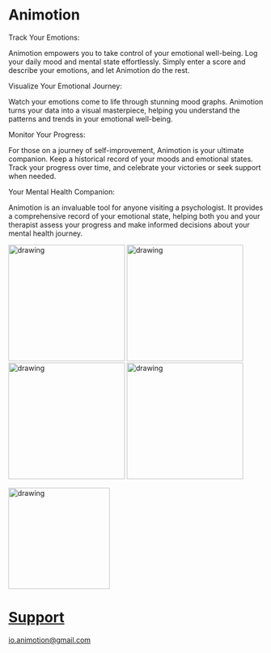 # Animotion

Track Your Emotions:

Animotion empowers you to take control of your emotional well-being. Log your daily mood and mental state effortlessly. Simply enter a score and describe your emotions, and let Animotion do the rest.

Visualize Your Emotional Journey:

Watch your emotions come to life through stunning mood graphs. Animotion turns your data into a visual masterpiece, helping you understand the patterns and trends in your emotional well-being.

Monitor Your Progress:

For those on a journey of self-improvement, Animotion is your ultimate companion. Keep a historical record of your moods and emotional states. Track your progress over time, and celebrate your victories or seek support when needed.

Your Mental Health Companion:

Animotion is an invaluable tool for anyone visiting a psychologist. It provides a comprehensive record of your emotional state, helping both you and your therapist assess your progress and make informed decisions about your mental health journey.

<img src="https://github.com/KostiantynKaniuka/Animotion/assets/99279665/3e426519-6f9f-4b0c-92cb-d01ed9b19eaa" alt="drawing" width="230"/>
<img src="https://github.com/KostiantynKaniuka/Animotion/assets/99279665/1cf6fee1-2778-4945-9a4a-faeb064f526d" alt="drawing" width="230"/>
<img src="https://github.com/KostiantynKaniuka/Animotion/assets/99279665/6f440c92-4f32-4e50-afa0-d4bc62c4e882" alt="drawing" width="230"/>
<img src="https://github.com/KostiantynKaniuka/Animotion/assets/99279665/f6dc7be1-0d30-4e72-87f1-b2a45a6e23fb" alt="drawing" width="230"/>


<a href="https://apps.apple.com/app/id6463749654"><img src="https://www.logo.wine/a/logo/App_Store_(iOS)/App_Store_(iOS)-Badge-Alternative-Logo.wine.svg" alt="drawing" width="200"/>



  # Support
  io.animotion@gmail.com
